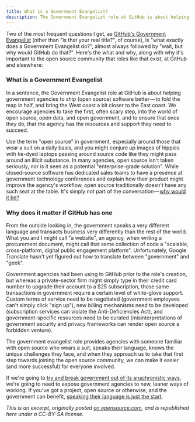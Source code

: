 ```yaml
---
title: What is a Government Evangelist?
description: The Government Evangelist role at GitHub is about helping government agencies to ship software better, to fold the map in half, and bring the West coast a bit closer to the East coast.
---
```


Two of the most frequent questions I get, as [GitHub's Government Evangelist](https://ben.balter.com/about/) (other than "is that your real title?", of course), is "what exactly does a Government Evangelist do?", almost always followed by "wait, but why would GitHub do that?". Here's the what and why, along with why it's important to the open source community that roles like that exist, at GitHub and elsewhere:

### What is a Government Evangelist

In a sentence, the Government Evangelist role at GitHub is about helping government agencies to ship (open source) software better — to fold the map in half, and bring the West coast a bit closer to the East coast. We encourage agencies to take the first, often scary step, into the world of open source, open data, and open government, and to ensure that once they do, that the agency has the resources and support they need to succeed.

Use the term "open source" in government, especially around those that wear a suit on a daily basis, and you might conjure up images of hippies with tie-dyed laptops passing around source code like they might pass around an illicit substance. In many agencies, open source isn't taken seriously, nor is it seen as a potential "enterprise-grade solution". While closed-source software has dedicated sales teams to have a presence at government technology conferences and explain how their product might improve the agency's workflow, open source traditionally doesn't have any such seat at the table. It's simply not part of the conversation — [why would it be?](https://ben.balter.com/2014/08/03/why-isnt-all-government-software-open-source/)

### Why does it matter if GitHub has one

From the outside looking in, the government speaks a very different language and transacts business very differently than the rest of the world. What you and I might call "a website", an agency, when writing a procurement document, might call that same collection of code a "scalable, cross-platform, digital public engagement platform". Unfortunately, Google Translate hasn't yet figured out how to translate between "government" and "geek".

Government agencies had been using to GitHub prior to the role's creation, but whereas a private-sector firm might simply type in their credit card number to upgrade their account to a $25 subscription, those same transactions in government require a certain level of white-glove support. Custom terms of service need to be negotiated (government employees can't simply click "sign up"), new billing mechanisms need to be developed (subscription services can violate the Anti-Deficiencies Act), and government-specific resources need to be curated (misinterpretations of government security and privacy frameworks can render open source a forbidden venture).

The government evangelist role provides agencies with someone familiar with open source who wears a suit, speaks their language, knows the unique challenges they face, and when they approach us to take that first step towards joining the open source community, we can make it easier (and more successful) for everyone involved.

If we're going to [try and break government out of its anachronistic ways](https://ben.balter.com/2014/10/08/why-government-contractors-should-%3C3-open-source/), we're going to need to expose government agencies to new, leaner ways of working. If you've got a project, open source or otherwise, and the government can benefit, [speaking their language is just the start](https://ben.balter.com/2014/08/03/why-isnt-all-government-software-open-source/#there-are-fewer-suits-behind-open-source).

*This is an excerpt, originally posted [on opensource.com](http://opensource.com/government/14/10/interview-ben-balter-GitHub), and is republished here under a CC-BY-SA license.*
